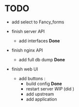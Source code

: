 # TODO


* add select to Fancy_forms

* finish server API
    * add interfaces **Done**
* finish nginx API
    * add full db dump **Done**
* finish web UI
    * add buttons :
        * build config **Done**
        * restart server *WIP* (did )
        * add upstream
        * add application

